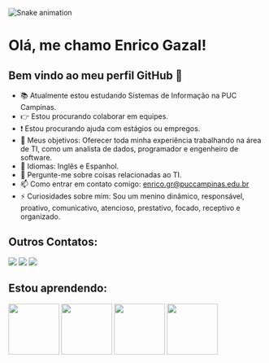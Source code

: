 ![Snake animation](https://github.com/EnricoGazal/EnricoGazal/blob/output/github-contribution-grid-snake.svg)




# Olá, me chamo Enrico Gazal! 
## Bem vindo ao meu perfil GitHub 👋

- 📚 Atualmente estou estudando Sistemas de Informação na PUC Campinas.       
- 👉 Estou procurando colaborar em equipes.
- ❗  Estou procurando ajuda com estágios ou empregos.
- 🏃 Meus objetivos: Oferecer toda minha experiência trabalhando na área de TI, como um analista de dados, programador e engenheiro de software.
- 📖 Idiomas: Inglês e Espanhol.
- 💬 Pergunte-me sobre coisas relacionadas ao TI.
- 📫 Como entrar em contato comigo: enrico.gr@puccampinas.edu.br
- ⚡ Curiosidades sobre mim: Sou um menino dinâmico, responsável, proativo, comunicativo, atencioso, prestativo, focado, receptivo e organizado.

## Outros Contatos: 

<div>
<a href="https://www.linkedin.com/in/enrico-gazal-regazzini-831203148/" target="_blank"><img loading="lazy" src="https://img.shields.io/badge/-LinkedIn-%230077B5?style=for-the-badge&logo=linkedin&logoColor=white" target="_blank"></a>
<a href = "mailto:contato.enricogazal@gmail.com"><img loading="lazy" src="https://img.shields.io/badge/Gmail-D14836?style=for-the-badge&logo=gmail&logoColor=white" target="_blank"></a>
<a href="https://instagram.com/enricogazal" target="_blank"><img loading="lazy" src="https://img.shields.io/badge/-Instagram-%23E4405F?style=for-the-badge&logo=instagram&logoColor=white" target="_blank"></a>
</div>




## Estou aprendendo:
<img src="https://cdn.jsdelivr.net/gh/devicons/devicon@latest/icons/git/git-original.svg" width="100" height="100" /> <img src="https://cdn.jsdelivr.net/gh/devicons/devicon@latest/icons/github/github-original-wordmark.svg" width="100" height="100" /> 
<img src="https://cdn.jsdelivr.net/gh/devicons/devicon@latest/icons/python/python-original-wordmark.svg" width="100" height="100" /> <img src="https://cdn.jsdelivr.net/gh/devicons/devicon@latest/icons/mysql/mysql-plain-wordmark.svg" width="100" height="100" />   
